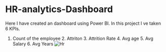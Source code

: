 # HR-analytics-Dashboard

Here I have created an dashboard using Power BI. In this project I ve taken 6 KPIs. 
1. Count of the employee 2. Attriton 3. Attrition Rate 4. Avg age 5. Avg Salary 6. Avg Years
![Hr](https://github.com/hritayan1/HR-analytics-Dashboard/assets/118911282/35826db2-8651-494e-a3b3-651e33bafde2)
